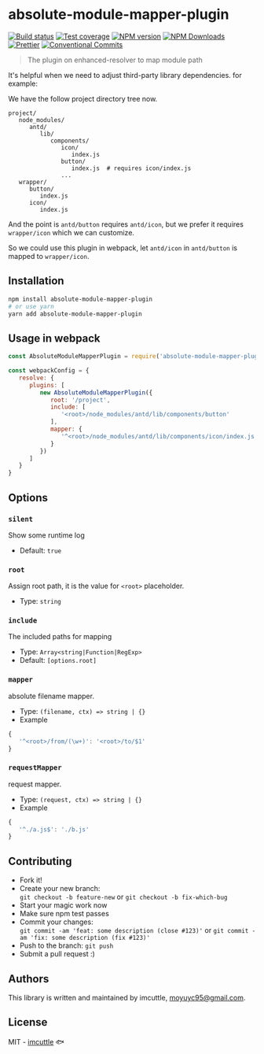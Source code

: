 # absolute-module-mapper-plugin

[![Build status](https://img.shields.io/travis/imcuttle/absolute-module-mapper-plugin/master.svg?style=flat-square)](https://travis-ci.org/imcuttle/absolute-module-mapper-plugin)
[![Test coverage](https://img.shields.io/codecov/c/github/imcuttle/absolute-module-mapper-plugin.svg?style=flat-square)](https://codecov.io/github/imcuttle/absolute-module-mapper-plugin?branch=master)
[![NPM version](https://img.shields.io/npm/v/absolute-module-mapper-plugin.svg?style=flat-square)](https://www.npmjs.com/package/absolute-module-mapper-plugin)
[![NPM Downloads](https://img.shields.io/npm/dm/absolute-module-mapper-plugin.svg?style=flat-square&maxAge=43200)](https://www.npmjs.com/package/absolute-module-mapper-plugin)
[![Prettier](https://img.shields.io/badge/code_style-prettier-ff69b4.svg?style=flat-square)](https://prettier.io/)
[![Conventional Commits](https://img.shields.io/badge/Conventional%20Commits-1.0.0-yellow.svg?style=flat-square)](https://conventionalcommits.org)

> The plugin on enhanced-resolver to map module path

It's helpful when we need to adjust third-party library dependencies. for example:

We have the follow project directory tree now.
```text
project/
   node_modules/
      antd/
         lib/
            components/
               icon/
                  index.js
               button/
                  index.js  # requires icon/index.js
               ... 
   wrapper/
      button/
         index.js
      icon/
         index.js
```

And the point is `antd/button` requires `antd/icon`, but we prefer it requires `wrapper/icon` which we can customize.

So we could use this plugin in webpack, let `antd/icon` in `antd/button` is mapped to `wrapper/icon`.

## Installation

```bash
npm install absolute-module-mapper-plugin
# or use yarn
yarn add absolute-module-mapper-plugin
```

## Usage in webpack

```javascript
const AbsoluteModuleMapperPlugin = require('absolute-module-mapper-plugin')

const webpackConfig = {
   resolve: {
      plugins: [
         new AbsoluteModuleMapperPlugin({
            root: '/project',
            include: [
               '<root>/node_modules/antd/lib/components/button'
            ],
            mapper: {
               '^<root>/node_modules/antd/lib/components/icon/index.js': '<root>/wrapper/icon/index.js'
            }
         })
      ]
   }
}
```

## Options

### `silent`
Show some runtime log
- Default: `true`

### `root`
Assign root path, it is the value for `<root>` placeholder.

- Type: `string`

### `include`
The included paths for mapping

- Type: `Array<string|Function|RegExp>`
- Default: `[options.root]`

### `mapper`

absolute filename mapper.

- Type: `(filename, ctx) => string | {}`
- Example
```javascript
{
   '^<root>/from/(\w+)': '<root>/to/$1'
}
```

### `requestMapper`

request mapper.

- Type: `(request, ctx) => string | {}`
- Example
```javascript
{
   '^./a.js$': './b.js'
}
```

## Contributing

- Fork it!
- Create your new branch:  
  `git checkout -b feature-new` or `git checkout -b fix-which-bug`
- Start your magic work now
- Make sure npm test passes
- Commit your changes:  
  `git commit -am 'feat: some description (close #123)'` or `git commit -am 'fix: some description (fix #123)'`
- Push to the branch: `git push`
- Submit a pull request :)

## Authors

This library is written and maintained by imcuttle, <a href="mailto:moyuyc95@gmail.com">moyuyc95@gmail.com</a>.

## License

MIT - [imcuttle](https://github.com/imcuttle) 🐟
